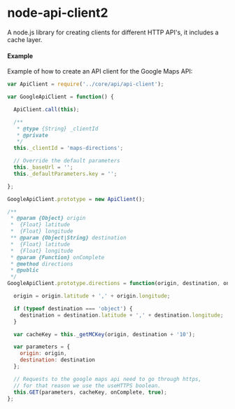 # node-api-client2

A node.js library for creating clients for different HTTP API's, it includes a cache layer.

#### Example

Example of how to create an API client for the Google Maps API:

```javascript
var ApiClient = require('../core/api/api-client');

var GoogleApiClient = function() {

  ApiClient.call(this);

  /**
   * @type {String} _clientId
   * @private
   */
  this._clientId = 'maps-directions';

  // Override the default parameters
  this._baseUrl = '';
  this._defaultParameters.key = '';

};

GoogleApiClient.prototype = new ApiClient();

/**
 * @param {Object} origin
 *  {Float} latitude
 *  {Float} longitude
 ** @param {Object|String} destination
 *  {Float} latitude
 *  {Float} longitude
 * @param {Function} onComplete
 * @method directions
 * @public
 */
GoogleApiClient.prototype.directions = function(origin, destination, onComplete) {

  origin = origin.latitude + ',' + origin.longitude;

  if (typeof destination === 'object') {
    destination = destination.latitude + ',' + destination.longitude;
  }

  var cacheKey = this._getMCKey(origin, destination + '10');

  var parameters = {
    origin: origin,
    destination: destination
  };

  // Requests to the google maps api need to go through https,
  // for that reason we use the useHTTPS boolean.
  this.GET(parameters, cacheKey, onComplete, true);
};

```
